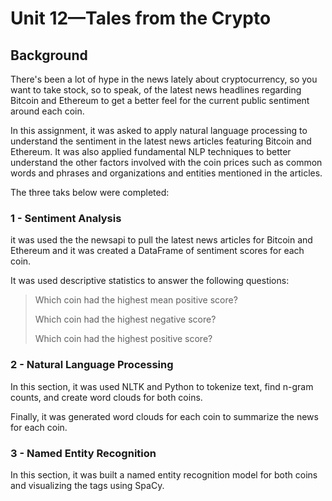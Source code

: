 # Unit 12—Tales from the Crypto
## Background

There's been a lot of hype in the news lately about cryptocurrency, so you want to take stock, so to speak, of the latest news headlines regarding Bitcoin and Ethereum to get a better feel for the current public sentiment around each coin.

In this assignment, it was asked to apply natural language processing to understand the sentiment in the latest news articles featuring Bitcoin and Ethereum. It was also applied fundamental NLP techniques to better understand the other factors involved with the coin prices such as common words and phrases and organizations and entities mentioned in the articles.

The three taks below were completed:

### 1 - Sentiment Analysis

it was used the the newsapi to pull the latest news articles for Bitcoin and Ethereum and it was created a DataFrame of sentiment scores for each coin.

It was used descriptive statistics to answer the following questions:

> Which coin had the highest mean positive score?
>
> Which coin had the highest negative score?
>
> Which coin had the highest positive score?

### 2 - Natural Language Processing
In this section, it was used NLTK and Python to tokenize text, find n-gram counts, and create word clouds for both coins. 

Finally, it was generated word clouds for each coin to summarize the news for each coin.

### 3 - Named Entity Recognition
In this section, it was built a named entity recognition model for both coins and visualizing the tags using SpaCy.